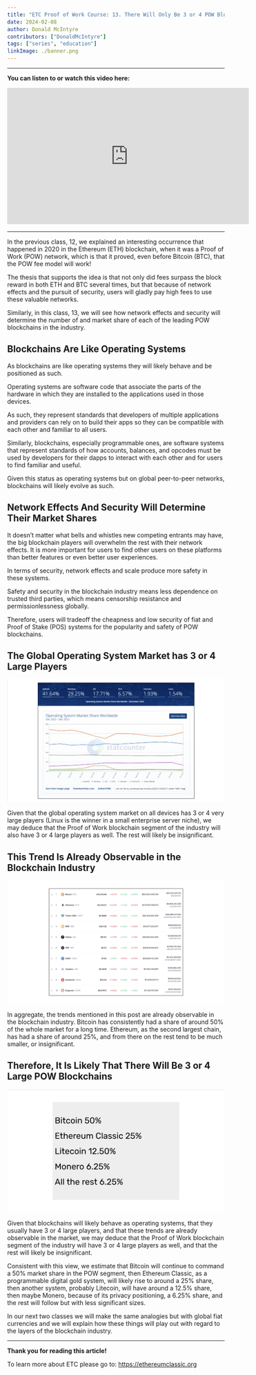 ```yaml
---
title: "ETC Proof of Work Course: 13. There Will Only Be 3 or 4 POW Blockchains in the Future"
date: 2024-02-08
author: Donald McIntyre
contributors: ["DonaldMcIntyre"]
tags: ["series", "education"]
linkImage: ./banner.png
---
```


---
**You can listen to or watch this video here:**

<iframe width="560" height="315" src="https://www.youtube.com/embed/-D20HZhwmFc?si=yFYFrweD-DD26QnJ" title="YouTube video player" frameborder="0" allow="accelerometer; autoplay; clipboard-write; encrypted-media; gyroscope; picture-in-picture; web-share" allowfullscreen></iframe>

---

In the previous class, 12, we explained an interesting occurrence that happened in 2020 in the Ethereum (ETH) blockchain, when it was a Proof of Work (POW) network, which is that it proved, even before Bitcoin (BTC), that the POW fee model will work!

The thesis that supports the idea is that not only did fees surpass the block reward in both ETH and BTC several times, but that because of network effects and the pursuit of security, users will gladly pay high fees to use these valuable networks.

Similarly, in this class, 13, we will see how network effects and security will determine the number of and market share of each of the leading POW blockchains in the industry.

## Blockchains Are Like Operating Systems

As blockchains are like operating systems they will likely behave and be positioned as such.

Operating systems are software code that associate the parts of the hardware in which they are installed to the applications used in those devices.

As such, they represent standards that developers of multiple applications and providers can rely on to build their apps so they can be compatible with each other and familiar to all users.

Similarly, blockchains, especially programmable ones, are software systems that represent standards of how accounts, balances, and opcodes must be used by developers for their dapps to interact with each other and for users to find familiar and useful.

Given this status as operating systems but on global peer-to-peer networks, blockchains will likely evolve as such.

## Network Effects And Security Will Determine Their Market Shares

It doesn’t matter what bells and whistles new competing entrants may have, the big blockchain players will overwhelm the rest with their network effects. It is more important for users to find other users on these platforms than better features or even better user experiences.

In terms of security, network effects and scale produce more safety in these systems.

Safety and security in the blockchain industry means less dependence on trusted third parties, which means censorship resistance and permissionlessness globally.

Therefore, users will tradeoff the cheapness and low security of fiat and Proof of Stake (POS) systems for the popularity and safety of POW blockchains.

## The Global Operating System Market has 3 or 4 Large Players

![](./1.png)

Given that the global operating system market on all devices has 3 or 4 very large players (Linux is the winner in a small enterprise server niche), we may deduce that the Proof of Work blockchain segment of the industry will also have 3 or 4 large players as well. The rest will likely be insignificant.

## This Trend Is Already Observable in the Blockchain Industry

![](./2.png)

In aggregate, the trends mentioned in this post are already observable in the blockchain industry. Bitcoin has consistently had a share of around 50% of the whole market for a long time. Ethereum, as the second largest chain, has had a share of around 25%, and from there on the rest tend to be much smaller, or insignificant.

## Therefore, It Is Likely That There Will Be 3 or 4 Large POW Blockchains

![](./3.png)

Given that blockchains will likely behave as operating systems, that they usually have 3 or 4 large players, and that these trends are already observable in the market, we may deduce that the Proof of Work blockchain segment of the industry will have 3 or 4 large players as well, and that the rest will likely be insignificant.

Consistent with this view, we estimate that Bitcoin will continue to command a 50% market share in the POW segment, then Ethereum Classic, as a programmable digital gold system, will likely rise to around a 25% share, then another system, probably Litecoin, will have around a 12.5% share, then maybe Monero, because of its privacy positioning, a 6.25% share, and the rest will follow but with less significant sizes.

In our next two classes we will make the same analogies but with global fiat currencies and we will explain how these things will play out with regard to the layers of the blockchain industry.

---

**Thank you for reading this article!**

To learn more about ETC please go to: https://ethereumclassic.org
